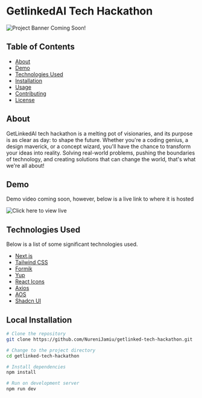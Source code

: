 # GetlinkedAI Tech Hackathon

![Project Banner Coming Soon!](https://getlinked-tech-hackathon.vercel.app/)

## Table of Contents

- [About](#about)
- [Demo](#demo)
- [Technologies Used](#technologies-used)
- [Installation](#installation)
- [Usage](#usage)
- [Contributing](#contributing)
- [License](#license)

## About

GetLinkedAI tech hackathon is a melting pot of visionaries, and its purpose is as clear as day: to shape the future. Whether you're a coding genius, a design maverick, or a concept wizard, you'll have the chance to transform your ideas into reality. Solving real-world problems, pushing the boundaries of technology, and creating solutions that can change the world, that's what we're all about!

## Demo

Demo video coming soon, however, below is a live link to where it is hosted

![Click here to view live](https://getlinked-tech-hackathon.vercel.app/)

## Technologies Used

Below is a list of some significant technologies used.

- [Next.js](https://nextjs.org/)
- [Tailwind CSS](https://tailwindcss.com/)
- [Formik](https://formik.org/)
- [Yup](https://github.com/jquense/yup)
- [React Icons](https://react-icons.github.io/react-icons/)
- [Axios](https://axios-http.com/)
- [AOS](https://michalsnik.github.io/aos/)
- [Shadcn UI](https://ui.shadcn.com/)

## Local Installation

```bash
# Clone the repository
git clone https://github.com/NureniJamiu/getlinked-tech-hackathon.git

# Change to the project directory
cd getlinked-tech-hackathon

# Install dependencies
npm install

# Run on development server
npm run dev
```
